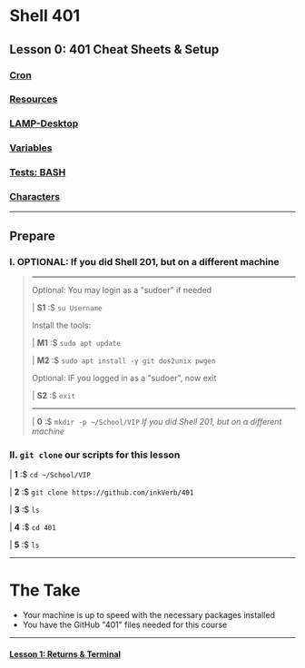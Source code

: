 # Shell 401
## Lesson 0: 401 Cheat Sheets & Setup

### [Cron](https://github.com/inkVerb/vip/blob/master/Cheat-Sheets/Cron.md)

### [Resources](https://github.com/inkVerb/vip/blob/master/Cheat-Sheets/Resources.md)

### [LAMP-Desktop](https://github.com/inkVerb/vip/blob/master/Cheat-Sheets/LAMP-Desktop.md)

### [Variables](https://github.com/inkVerb/vip/blob/master/Cheat-Sheets/Variables.md)

### [Tests: BASH](https://github.com/inkVerb/vip/blob/master/Cheat-Sheets/Tests.md#welcome-to-bash)

### [Characters](https://github.com/inkVerb/vip/blob/master/Cheat-Sheets/Characters.md)
___
## Prepare

### I. OPTIONAL: If you did Shell 201, but on a different machine
>
> ___
> Optional: You may login as a "sudoer" if needed
>
> | **S1** :$ `su Username`
>
> Install the tools:
>
> | **M1** :$ `sudo apt update`
>
> | **M2** :$ `sudo apt install -y git dos2unix pwgen`
>
> Optional: IF you logged in as a "sudoer", now exit
>
> | **S2** :$ `exit`
> ___
>
> | **0** :$ `mkdir -p ~/School/VIP` *If you did Shell 201, but on a different machine*
>

### II. `git clone` our scripts for this lesson

| **1** :$ `cd ~/School/VIP`

| **2** :$ `git clone https://github.com/inkVerb/401`

| **3** :$ `ls`

| **4** :$ `cd 401`

| **5** :$ `ls`
___

# The Take

- Your machine is up to speed with the necessary packages installed
- You have the GitHub "401" files needed for this course

___

#### [Lesson 1: Returns & Terminal](https://github.com/inkVerb/vip/blob/master/401/Lesson-01.md)
